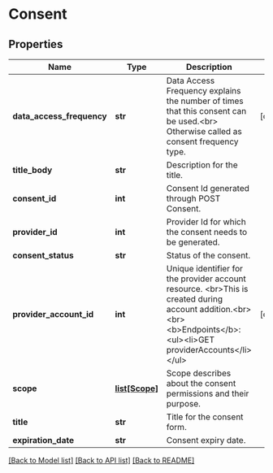 # Consent

## Properties
Name | Type | Description | Notes
------------ | ------------- | ------------- | -------------
**data_access_frequency** | **str** | Data Access Frequency explains the number of times that this consent can be used.&lt;br&gt; Otherwise called as consent frequency type. | [optional] 
**title_body** | **str** | Description for the title. | 
**consent_id** | **int** | Consent Id generated through POST Consent. | 
**provider_id** | **int** | Provider Id for which the consent needs to be generated. | 
**consent_status** | **str** | Status of the consent. | 
**provider_account_id** | **int** | Unique identifier for the provider account resource. &lt;br&gt;This is created during account addition.&lt;br&gt;&lt;br&gt;&lt;b&gt;Endpoints&lt;/b&gt;:&lt;ul&gt;&lt;li&gt;GET providerAccounts&lt;/li&gt;&lt;/ul&gt; | [optional] 
**scope** | [**list[Scope]**](Scope.md) | Scope describes about the consent permissions and their purpose. | 
**title** | **str** | Title for the consent form. | 
**expiration_date** | **str** | Consent expiry date. | 

[[Back to Model list]](../README.md#documentation-for-models) [[Back to API list]](../README.md#documentation-for-api-endpoints) [[Back to README]](../README.md)


